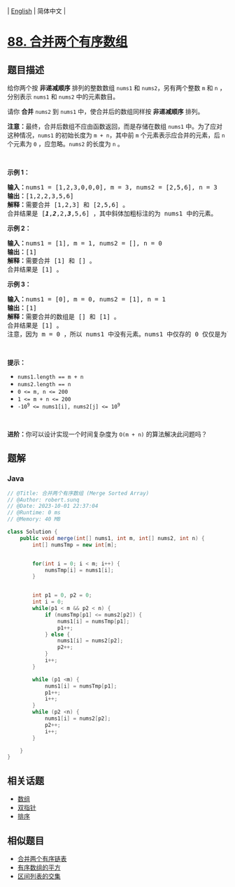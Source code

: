 
| [English](README_EN.md) | 简体中文 |

# [88. 合并两个有序数组](https://leetcode.cn//problems/merge-sorted-array/)

## 题目描述

<p>给你两个按 <strong>非递减顺序</strong> 排列的整数数组&nbsp;<code>nums1</code><em> </em>和 <code>nums2</code>，另有两个整数 <code>m</code> 和 <code>n</code> ，分别表示 <code>nums1</code> 和 <code>nums2</code> 中的元素数目。</p>

<p>请你 <strong>合并</strong> <code>nums2</code><em> </em>到 <code>nums1</code> 中，使合并后的数组同样按 <strong>非递减顺序</strong> 排列。</p>

<p><strong>注意：</strong>最终，合并后数组不应由函数返回，而是存储在数组 <code>nums1</code> 中。为了应对这种情况，<code>nums1</code> 的初始长度为 <code>m + n</code>，其中前 <code>m</code> 个元素表示应合并的元素，后 <code>n</code> 个元素为 <code>0</code> ，应忽略。<code>nums2</code> 的长度为 <code>n</code> 。</p>

<p>&nbsp;</p>

<p><strong>示例 1：</strong></p>

<pre>
<strong>输入：</strong>nums1 = [1,2,3,0,0,0], m = 3, nums2 = [2,5,6], n = 3
<strong>输出：</strong>[1,2,2,3,5,6]
<strong>解释：</strong>需要合并 [1,2,3] 和 [2,5,6] 。
合并结果是 [<em><strong>1</strong></em>,<em><strong>2</strong></em>,2,<em><strong>3</strong></em>,5,6] ，其中斜体加粗标注的为 nums1 中的元素。
</pre>

<p><strong>示例 2：</strong></p>

<pre>
<strong>输入：</strong>nums1 = [1], m = 1, nums2 = [], n = 0
<strong>输出：</strong>[1]
<strong>解释：</strong>需要合并 [1] 和 [] 。
合并结果是 [1] 。
</pre>

<p><strong>示例 3：</strong></p>

<pre>
<strong>输入：</strong>nums1 = [0], m = 0, nums2 = [1], n = 1
<strong>输出：</strong>[1]
<strong>解释：</strong>需要合并的数组是 [] 和 [1] 。
合并结果是 [1] 。
注意，因为 m = 0 ，所以 nums1 中没有元素。nums1 中仅存的 0 仅仅是为了确保合并结果可以顺利存放到 nums1 中。
</pre>

<p>&nbsp;</p>

<p><strong>提示：</strong></p>

<ul>
	<li><code>nums1.length == m + n</code></li>
	<li><code>nums2.length == n</code></li>
	<li><code>0 &lt;= m, n &lt;= 200</code></li>
	<li><code>1 &lt;= m + n &lt;= 200</code></li>
	<li><code>-10<sup>9</sup> &lt;= nums1[i], nums2[j] &lt;= 10<sup>9</sup></code></li>
</ul>

<p>&nbsp;</p>

<p><strong>进阶：</strong>你可以设计实现一个时间复杂度为 <code>O(m + n)</code> 的算法解决此问题吗？</p>


## 题解


### Java

```Java
// @Title: 合并两个有序数组 (Merge Sorted Array)
// @Author: robert.sunq
// @Date: 2023-10-01 22:37:04
// @Runtime: 0 ms
// @Memory: 40 MB

class Solution {
    public void merge(int[] nums1, int m, int[] nums2, int n) {
        int[] numsTmp = new int[m];


        for(int i = 0; i < m; i++) {
            numsTmp[i] = nums1[i];
        }


        int p1 = 0, p2 = 0;
        int i = 0;
        while(p1 < m && p2 < n) {
            if (numsTmp[p1] <= nums2[p2]) {
                nums1[i] = numsTmp[p1];
                p1++;
            } else {
                nums1[i] = nums2[p2];
                p2++;
            }
            i++;
        }

        while (p1 <m) {
            nums1[i] = numsTmp[p1];
            p1++;
            i++;
        }
        while (p2 <n) {
            nums1[i] = nums2[p2];
            p2++;
            i++;
        }

    }
}
```



## 相关话题

- [数组](https://leetcode.cn//tag/array)
- [双指针](https://leetcode.cn//tag/two-pointers)
- [排序](https://leetcode.cn//tag/sorting)

## 相似题目


- [合并两个有序链表](../merge-two-sorted-lists/README.md)
- [有序数组的平方](../squares-of-a-sorted-array/README.md)
- [区间列表的交集](../interval-list-intersections/README.md)
